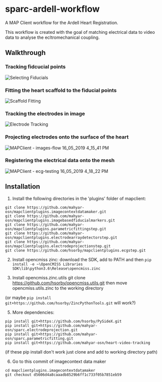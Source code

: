 # sparc-ardell-workflow
A MAP Client workflow for the Ardell Heart Registration.

This workflow is created with the goal of matching electrical data to video data to analyse the ecltromechanical coupling.

## Walkthrough

### Tracking fidcucial points
![Selecting Fiducials](https://user-images.githubusercontent.com/37255664/57826211-5dbf7780-77f6-11e9-8dc5-89ca7710f22e.png)

### Fitting the heart scaffold to the fiducial points
![Scaffold Fitting](https://user-images.githubusercontent.com/37255664/57826242-8c3d5280-77f6-11e9-93be-638085fd16f9.png)

### Tracking the electrodes in image
![Electrode Tracking](https://user-images.githubusercontent.com/37255664/57826261-aecf6b80-77f6-11e9-82fb-f438a8fcf771.png)

### Projecting electrodes onto the surface of the heart
![MAPClient - images-flow 16_05_2019 4_15_41 PM](https://user-images.githubusercontent.com/37255664/57826288-c6a6ef80-77f6-11e9-8ddd-5b1bab541a9c.png)

### Registering the electrical data onto the mesh
![MAPClient - ecg-testing 16_05_2019 4_18_22 PM](https://user-images.githubusercontent.com/37255664/57826315-df170a00-77f6-11e9-89c9-ceb1ba804807.png)

## Installation

1. Install the following directories in the 'plugins' folder of mapclient:

```
git clone https://github.com/mahyar-osn/mapclientplugins.imagecontextdatamaker.git
git clone https://github.com/mahyar-osn/mapclientplugins.imagebasedfiducialmarkers.git
git clone https://github.com/mahyar-osn/mapclientplugins.parametricfittingstep.git
git clone https://github.com/mahyar-osn/mapclientplugins.electrodearraydetectorstep.git
git clone https://github.com/mahyar-osn/mapclientplugins.electrodeprojectionstep.git 
git clone https://github.com/hsorby/mapclientplugins.ecgstep.git
```

2. Install opencmiss zinc:
download the SDK, add to PATH and then
`pip install -e ~\OpenCMISS Libraries SDK\lib\python3.6\Release\opencmiss.zinc`

3. Install opencmiss.zinc.utils
git clone https://github.com/hsorby/opencmiss.utils.git
then move opencmiss.utils.zinc to the working directory

(or maybe `pip install git+https://github.com/hsorby/ZincPythonTools.git` will work?)

5. More dependencies:
```
pip install git+https://github.com/hsorby/PySideX.git
pip install git+https://github.com/mahyar-osn/sparc.electrodeprojection.git
pip install git+https://github.com/mahyar-osn/sparc.parametricfitting.git
pip install git+https://github.com/mahyar-osn/heart-video-tracking
```

(if these pip install don't work just clone and add to working directory path)

6. Go to this commit of imagecontext data maker
```
cd mapclientplugins.imagecontextdatamaker
git checkout d5606d4a8caaadb8529b6ff1c733f05b7851eb59
```




